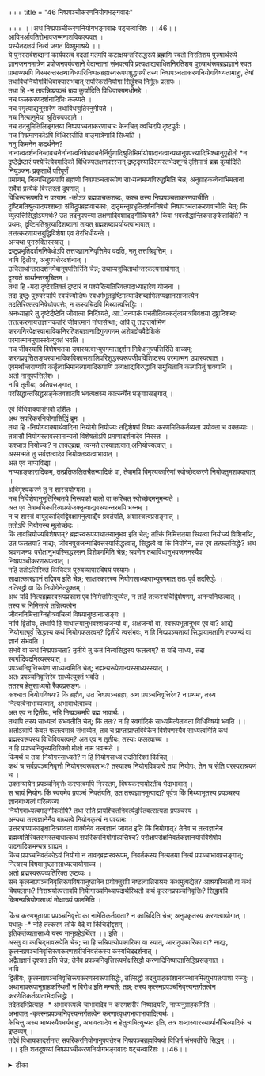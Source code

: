 +++
title = "46 निष्प्रपञ्चीकरणनियोगभङ्गवादः"

+++
।।अथ निष्प्रपञ्चीकरणनियोगभङ्गवादः षट्चत्वारिंशः ।।46।।  
आविभर्आवतिरोभावजन्मनाशविकल्पवत् ।  
यस्यैतदक्षयं नित्यं जगतं विष्णुमाश्रये ।।  
ये पुनस्सर्वशब्दानां कार्यपरत्वं वदतां मतमपि कटाक्षयन्तस्सिद्धरूपे ब्रह्मणि स्वतो निरतिशय पुरुषार्थरूपे ज्ञानजननमात्रेण प्रयोजनपर्यवसाने वेदान्तानां संभवत्यपि प्रत्यक्षाद्यबाधितनिरतिशय पुरुषार्थरूपब्रह्मज्ञाने स्वतः प्रामाण्यमपि विस्मरन्तस्तथाविधपरिनिष्पन्नब्रह्मस्वरूपपशुद्ध्यर्थं तस्य निष्प्रपञ्चताकरणनियोगविषयतामाहुः, तेषां तथाविधनियोगविधिवाक्यासंभवात् सपरिकरनियोगा सिद्धेश्च निर्मूलः प्रलापः ।  
तथा हि -न तावन्निष्प्रपञ्चं ब्रह्म कुर्यादिति विधिवाक्यमधीमहे ।  
नच फलकरणदर्शनादिभिः कल्प्यते ।  
नच स्मृत्याद्यनुसारेण तथाविधश्रुतिरनुमीयते ।  
नच नित्यानुमेया श्रुतिरुपपद्यते ।  
नच तदनुमितिलिङ्गतया निष्प्रपञ्चताकरणाचारः केनचित् क्वचिदपि दृष्टपूर्वः ।  
नच निष्प्रमाणकोऽपि विधिरस्तीति वाङ्मात्रेणापि सिध्यति ।  
ननु किमनेन कदर्थनेन? नानात्वदर्शननिन्दावचनैर्नानात्वनिषेधवचनैर्निर्गुणादिश्रुतिभिर्मायोपादानत्वान्यथानुपपत्त्यादिभिश्चानुगृहीतो \*न दृष्टेर्द्रष्टारं पश्येरित्येवमादिको विधिरुपलक्षणपरस्सन् द्रष्टृदृश्यादिसमस्तभेदशून्यं दृशिमात्रं ब्रह्म कुर्यादिति नियुञ्जनः प्रकृतार्थे परिपूर्णं   
प्रमाणम्, नित्यसिद्धस्यापि ब्रह्मणो निष्प्रपञ्चतारूपेण साध्यत्वमप्यविरुद्धमिति चेन्न; अनुग्राहकत्वेनाभिमतानां सर्वेषां प्रत्येकं विस्तरतो दूषणात् ।  
विधिस्वरूपमपि न पश्यामः -कोऽत्र ब्रह्मवाचकशब्दः, कश्च तस्य निष्प्रपञ्चताकरणवाचीति ।  
दृष्टिमतिश्रुत्यादयश्शब्दाः संविद्रूपब्रह्मवाचकाः, द्रष्टृमन्तृप्रभृतिदर्शननिषेधो निष्प्रपञ्चताकरणवाचीति चेत्; किं व्युत्पत्तिसिद्धोऽयमर्थः? उत तदनुपपत्त्या लक्षणादिवशादङ्गीक्रियते? किंवा भवत्सैद्धान्तिकसङ्केतादिति? न प्रथमः, दृष्टिमतिश्रुत्यादिशब्दानां तावत् ब्रह्मशब्दापर्यायत्वाभावात् ।  
तत्तत्करणायत्तबुद्धिविशेषा एव तैरभिधीयन्ते ।  
अन्यथा पुनरुक्तिस्स्यात् ।  
द्रष्टृप्रभृतिदर्शननिषेधोऽपि तत्तज्ज्ञाननिवृत्तिमेव वदति, नतु तत्तन्निवृत्तिम् ।  
नापि द्वितीयः, अनुपपत्तेरदर्शनात् ।  
उचितार्थान्तरादर्शनमेवानुपपत्तिरिति चेन्न; तथाप्यनुचितार्थान्तरकल्पनायोगात् ।  
दृश्यते चार्थान्तरमुचितम् ।  
तथा हि -यदा दृष्टेरतिक्तं द्रष्टारं न पश्येरित्यतिरिक्तपदाध्याहारेण योजना ।  
तदा द्रष्टुः पुरुषस्यापि स्वयंज्योतिषः स्वधर्मभूतदृष्टिमत्यादिशब्दाभिलप्यज्ञानसाजात्येन तदतिरिक्तत्वनिषेधोपपत्तेः, न कस्यचिदपि मिथ्यात्वसिद्धिः ।  
अनध्याहारे तु दृष्टेर्द्रष्टेति जीवात्मा निर्दिश्यते, आेदनपाकं पचतीतिवत्कर्तृत्वमात्रविवक्षया द्रष्ट्रादिशब्दः तत्तत्करणायत्तज्ञानकर्तारं जीवात्मानं नोपासीथाः; अपि तु तदन्तर्यामिणं करणनिरपेक्षस्वाभाविकनिरतिशयज्ञानादिगुणगणम् अशेषदोषवैदेशिकं   
परमात्मानमुपास्स्वेत्युक्तं भवति ।  
नच जीवस्यापि विशेषणतया उपास्यत्वाभ्युपगमात्तद्दर्शन निषेधानुपपत्तिरिति वाच्यम्; करणप्रवृत्तिलङ्घस्वाभाविकविकासशालिपरिशुद्धस्वरूपजीवविशिष्टस्य परमात्मन उपास्यत्वात् ।  
एवमर्थान्तराण्यपि कर्तृत्वाभिमानत्यागादिरूपाणि प्रत्यक्षाद्यविरुद्धानि समुचितानि कल्पयितुं शक्यानि ।  
अतो नानुपपत्तिलेशः ।  
नापि तृतीयः, अतिप्रसङ्गात् ।  
परसिद्धान्तसिद्धसङ्केतवशादपि भवत्पक्षस्य कार्त्स्न्येन भङ्गप्रसङ्गात् ।  

एवं विधिवाक्यासंभवो दर्शितः ।  
अथ सपरिकरनियोगासिद्धिं ब्रूमः ।  
तथा हि -नियोगवाक्यार्थवादिना नियोगो नियोज्यः तद्विशेषणं विषयः करणमितिकर्तव्यता प्रयोक्ता च वक्तव्याः ।  
तत्रासौ नियोगस्तावत्सामान्यतो विशेषतोऽपि प्रमाणादर्शनादेव निरस्तः ।  
कश्चात्र नियोज्यः? न तावद्ब्रह्म, त्वन्मते तस्याज्ञत्वात् अनियोज्यत्वात् ।  
अस्मन्मते तु सर्वज्ञत्वादेव नियोक्तव्यत्वाभावात् ।  
अत एव नाप्यविद्या ।  
नाप्यहङ्कारादिकम्, तत्प्रतिफलितचैतन्यादिकं वा, तेषामपि विमृश्यकारिणां स्वोच्छेदकरणे नियोक्तुमशक्यत्वात् ।  
अविमृश्यकरणे तु न शास्त्रयोग्यता ।  
नच निर्विशेषानुभूतिस्थितये निरूपको बालो वा कश्चित् स्वोच्छेदमनुमन्यते ।  
अत एव तेषामधिकारित्वप्रयोजक्तृत्वाद्यवस्थान्तरमपि भग्नम् ।  
न च शास्त्रं वायूदकादिवद्विवक्षामनुत्पाद्यैव प्रवर्तयति, अशास्त्रत्वप्रसङ्गात् ।  
ततोऽपि नियोगस्य मूलोच्छेदः ।  
किं तावन्नियोज्यविशेषणम्? ब्रह्मस्वरूपयाथात्म्यानुभव इति चेत्; तत्किं निमित्ततया स्थित्वा नियोज्यं विशिनष्टि, उत फलतया? नाद्यः, जीवनपुत्रजन्मादिवत्तस्यासिद्धत्वात्, सिद्धत्वे वा किं नियोगेन, तत एव तत्फलसिद्धेः? अथ श्रवणजन्यः परोक्षानुभवस्सिद्धस्सन् विशेषणमिति चेन्न; श्रवणेन तथाविधानुभवजननस्यैव निष्प्रपञ्चीकरणरूपत्वात् ।  
नहि ततोऽतिरिक्तं किंचिदत्र पुरुषव्यापारविषयं पश्यामः ।  
साक्षात्कारज्ञानं तद्विषय इति चेन्न; साक्षात्कारस्य नियोगसाध्यत्वाभ्युपगमात् ततः पूर्वं तदसिद्धेः ।  
तत्सिद्धौ वा किं नियोगेनेत्युक्तम् ।  
अथ यदि नित्यब्रह्मस्वरूपप्रकाश एव निमित्तमित्युच्येत, न तर्हि तत्कस्यचिद्विशेषणम्, अनन्यनिष्ठत्वात् ।  
तस्य च निमित्तत्वे तन्नित्यत्वेन   
जीवननिमित्ताग्निहोत्रवन्नित्यं विषयानुष्ठानप्रसङ्गः ।  
नापि द्वितीयः, तथापि हि याथात्म्यानुभवश्शब्दजन्यो वा, अक्षजन्यो वा, स्वरूपभूतानुभव एव वा? आद्ये नियोगात्पूर्वं सिद्धस्य कथं नियोगफलत्वम्? द्वितीये त्वसंभवः, न हि निष्प्रपञ्चतायां सिद्धायामक्षाणि तज्जन्यं वा ज्ञानं संभवति ।  
संभवे वा कथं निष्प्रपञ्चता? तृतीये तु कतं नित्यसिद्धस्य फलत्वम्? स यदि साध्यः, तदा स्वर्गादिवदनित्यस्स्यात् ।  
प्रपञ्चनिवृत्तिरूपेण साध्यत्वमिति चेत्; नह्यन्यरूपेणान्यस्साध्यस्स्यात् ।  
अतः प्रपञ्चनिवृत्तिरेव साध्येत्युक्तं भवति ।  
ततश्च हेतुसाध्ययो रैक्यप्रसङ्गः ।  
कश्चात्र नियोगविषयः? किं ब्रह्मैव, उत निष्प्रपञ्चब्रह्म, अथ प्रपञ्चनिवृत्तिरेव? न प्रथमः, तस्य नित्यत्वेनाभाव्यत्वात्, अभावार्थत्वाच्च ।  
अत एव न द्वितीयः, नहि निष्प्रञ्चमपि ब्रह्म भावार्थः ।  
तथापि तस्य साध्यत्वं संभवतीति चेत्; किं ततः? न हि स्वर्गादिकं साध्यमित्येतावता विधिविषयो भवति ।। अतोऽत्रापि केवलं फलत्वमात्रं संभाव्येत, तत्र च प्राप्ताप्राप्तविवेकेन विशेषणस्यैव साध्यत्वमिति कथं ब्रह्मस्वरूपस्य विधिविषयत्वम्? अत एव न तृतीयः, तस्याः फलत्वाच्च ।  
न हि प्रपञ्चनिवृत्त्यतिरिक्तो मोक्षो नाम भवन्मते ।  
किमर्थं च तया नियोगस्साध्यते? न हि नियोगसाध्यं तदतिरिक्तं किंचित् ।  
कथं च सर्वप्रपञ्चनिवृत्तौ नियोगस्वरूपलाभः? तस्याश्च नियोगविषयत्वे तया नियोगः, तेन च सेति परस्पराश्रयणं च ।  
उक्तन्यायेन प्रपञ्चनिवृत्तेः करणत्वमपि निरस्तम्, विषयकरणयोरतीव भेदाभावात् ।  
स चायं नियोगः किं स्वयमेव प्रपञ्चं निवर्तयति, उत तत्त्वज्ञानमुत्पाद्य? पूर्वत्र किं मिथ्याभूतस्य प्रपञ्चस्य ज्ञानबाध्यत्वं परित्यज्य   
नियोगबाध्यत्वमङ्गीकरोषि? तथा सति प्रायश्चित्तनिवर्त्यदुरितवत्सत्यता प्रपञ्चस्य ।  
अन्यथा तत्त्वज्ञानेनैव बाध्यत्वे नियोगकृत्यं न पश्यामः ।  
उत्तरत्राप्याकाङ्क्षादित्रयवता वाक्येनैव तत्त्वज्ञानं जायत इति किं नियोगात्? तेनैव च तत्त्वज्ञानेन ब्रह्मव्यतिरिक्तसमस्तबाधात्कथं सपरिकरनियोगोत्पत्तिश्च? परोक्षापरोक्षनिवर्तकज्ञानयोरविशेषोप पादनादिकमन्यत्र ग्राह्यम् ।  
किंच प्रपञ्चनिवर्तकोऽयं नियोगो न तावद्ब्रह्मस्वरूपम्, निवर्तकस्य नित्यतया नित्यं प्रपञ्चाभावप्रसङ्गात्; नित्यस्य विषयानुष्ठानसाध्यत्यायोगाच्च ।  
अतो ब्रह्मस्वरूपव्यतिरिक्त एष्टव्यः ।  
सच कृत्स्नप्रपञ्चनिवृत्तिरूपविषयानुष्ठानेन प्रयोक्तुरपि नष्टत्वान्निराश्रयः कथमुत्पद्येत? आश्रयस्थितौ वा कथं विषयलाभः? निराश्रयोत्पत्तावपि नियाेगाख्यमिथ्यापदार्थस्थितौ कथं कृत्स्नप्रपञ्चनिवृत्तिः? सिद्धावपि किमन्यन्नियोगसाध्यं मोक्षाख्यं फलमिति ।  

किंच करणभूतायाः प्रपञ्चनिवृत्तेः का नामेतिकर्तव्यता? न काचिदिति चेन्न; अनुपकृतस्य करणत्वायोगात् ।  
यथाहुः -\* नहि तत्करणं लोके वेदे वा किंचिदीद्दशम् ।  
इतिकर्तव्यतासाध्ये यस्य नानुग्रहेऽर्थिता ।। इति ।  
अस्तु वा काचिद्भावरूपेति चेन्न; सा हि सन्निपत्योपकारिका वा स्यात्, आरादुपकारिका वा? नाद्यः, कृत्स्नप्रपञ्चनिवृत्तिरूपकरणशरीरनिवर्तकस्य कस्यचिददर्शनात् ।  
अद्वैतज्ञानं दृश्यत इति चेन्न; तेनैव प्रपञ्चनिवृत्तिरूपमोक्षसिद्धौ करणादिनिष्पाद्यासिद्धिप्रसङ्गात् ।  
नापि   
द्वितीयः, कृत्स्नप्रपञ्चनिवृत्तिरूपकरणस्वरूपासिद्धेः, तत्सिद्धौ तदनुग्राहकांशानवस्थानमित्युभयतःपाशा रज्जुः ।  
अथाभावरूपानुग्राहकस्थितौ न विरोध इति मन्यसे; तन्न; तस्य कृत्स्नप्रपञ्चनिवृत्त्यन्तर्गतत्वेन करणेतिकर्तव्यताभेदासिद्धेः ।  
तदेतदभिप्रेत्याह -\* अभावरूपत्वे चाभावादेव न करणशरीरं निष्पादयति, नाप्यनुग्राहकमिति ।  
अभावात् -कृत्स्नप्रपञ्चनिवृत्त्यन्तर्गतत्वेन करणात्पृथगभावाभावादित्यर्थः ।  
केचित्तु अस्य भाष्यस्यैवमर्थमाहुः, अभावत्वादेव न हेतुत्वमित्युच्यत इति, तत्र शब्दास्वारस्यार्थानौचित्यादिकं च द्रष्टव्यम् ।  
तदेवं विधायकादर्शनात् सपरिकरनियोगानुपपत्तेश्च निष्प्रपञ्चब्रह्मविषयो विधिर्न संभवतीति सिद्धम् ।।  
।। इति शतदूषण्यां निष्प्रपञ्चीकरणनियोगभङ्गवादः षट्चत्वारिंशः ।।46।।

<details><summary>टीका</summary>

यदि वाच्यत्वरूपं शक्तिविषयत्वं ब्रह्मणः स्यात्तद्वदेव नियोगविषयत्वमपिस्यादित्युत्थानसङ्गत्या वादाथ1 सङ्गृहणातिः - आविर्भावेति । आविर्भावादिना जगतो नित्यत्वसमर्थनान्निष्प्रञ्चीकरणा सम्भवाद्वादार्थ उक्तः । ये पुनरिति । सर्वशब्दानां कार्य एव प्रामाण्याद्वेदान्तानामपि नियोगापरत्वं वक्तव्यं । सिद्धे प्रामाण्येऽपि प्रयोजनपर्यवसानाथ1 तद्वाच्यं परमपुरुषार्थरूप ब्रह्मप्रतिपादनेन सद्यः प्रतिहेतुतया प्रयोजन पर्यवसान सम्भवेऽपि तत्प्रयोजनस्य काव्यनाटकादिवदल्पप्रतिपादनेनाप्युपत्तेर्ब्रह्मणि प्रमाण्यं न स्यादतो नियोगपरत्वं वक्तव्यमिति नियोगवादिनोभावः । सिद्धेऽपि प्रामाण्यस्थापनाद्ब्रह्मणश्च निरतिशयानन्दरूपतया तत्प्रतिपत्तेस्वयं प्रयोजनत्वाप्रामाण्यस्य स्वतस्त्वस्थापनेन प्रामाण्यस्यापि सिद्धेर्न नियोगपरत्वं कल्प्यमिति सिद्धान्तिनो भावः । तथाविधपरिनिष्पन्नेति । यथा पूर्वतन्त्रे "सूक्तवाकेन प्रस्तरं प्रहरती ( )त्यत्र प्रस्तरप्रहरणस्य द्वितीयाबलात्संस्कारकर्मत्वं मन्त्रप्रतिपाद्यदेवतान्वयबलान्नियोग विषयत्वं च तथा शब्दबलवादिमते धअययनस्य नियोगविषयत्वेप्यधिकारापेक्षितत्वाद्विधेद्वितीया बलात्साध्यत्वेन प्रतीतस्वध्यायस्यैवाधिकारि विशेषणत्वया स्वीकारात्संस्कार्यत्वमुक्तं । एवम विद्यासंसर्गादशुद्धब्रह्मशुद्धयर्थत्वेन संस्कार्यत्वं विध्यन्तरोपयोगाभावान्निष्प्रञ्चीकरणस्य नियोगविषयत्वभूता व्युपयोगाभावेऽपि स्वतः प्रयोजनत्वासंस्कारविधेर्नानर्थक्यमिति भावः । तस्येति । सिद्धस्यापि ब्रह्मणो निष्प्रपञ्चीकरणविशिष्टतयाश्रित गोदोहनादिवन्नियोगविषयत्वमिति भावः । सपरि - करेति । इति कर्तव्यतारहितनियोगासम्भवादत्रेति कर्तव्यता भावात्परिकरो नियोगोत्र न वक्तुं शक्य इत्यर्थः । किमत्र प्रत्यक्ष श्रुतिर्नियोगे प्रमाणमुत कल्प्या नाद्य इत्याहः - न तावदिति । द्वितीयेप्यर्थवादादिभिः कल्प्यते किं वा स्मृत्योताहोस्विदाचारादुतवाङ्मात्रान्नाद्य इत्याहः - न च फलकरणेति । "तरति ब्रह्महृत्यां योऽश्वमेधेन यजते'' ( ) इत्यत्रार्थवादफलकरणदर्शनाद्विधिः कल्प्यते न तथेह दर्शनमित्यर्थः । द्वितीय आहः - न चेति । तादृश स्मृतेरदर्शनादित्यर्थः । न तृतीय इत्याहः - न च नित्येति । आचारदर्शनादिति भावः । चतुर्थं दूषयतिः - न च निष्प्रमाणकोटीति । निन्दाक्यनैरिति । 34उदरमन्तरं कुरुते । अथ तस्य भयं भवतीति (तै.आन.8) ति भेदस्य निन्दनादिति भावः नानात्व दर्शननिषेधैश्चेति । नैव नानेह पश्यती( )ति निषेधः निर्गुणं (आत्मोपनिषत्) निष्क्रियम्) (श्वे - 6.19)
इत्यादयो निर्गुणश्रुतयः । मायोपादनत्वेति । मायोपादनत्वं ज्ञाननिवर्त्यत्वं विनानुपपन्नमिति तदन्यथानुपपत्त्या प्रपञ्चस्य ज्ञान निवर्त्यत्वे तद्ज्ञानस्यादृष्टविशेषाधीनतया तस्यादृष्टस्य निष्प्रञ्चीकरणविधिं विनानुपपत्तिरित्यर्थः । न दृष्टेरिति । द्रष्टुशब्देन दृग्व्यतिरिक्तं सव1 गृह्यते । न दुष्हारं द्रष्ट्टभावं पश्येः कुर्यादित्यर्थः । दर्शनस्य विध्यनन्वयादृग्वतिरिक्तस्याभावो दृशिश्च कृति कर्मतया प्रतीयत इति । निष्प्रपञ्चं दृशिं कुर्यादिति पर्यवसितः । तथा च निष्प्रपञ्च ब्रह्मकामनियोज्यकं निष्प्रपञ्चीकरण विषयकं कार्यमिति पर्यवस्यति । तथा च ब्रह्मणः फलत्वं नियोगः विषयत्वं चेति भावः । अनुग्राहकत्वेनेति । जीवैक्यभङ्गस्थले निर्विशेषणदूषणवादे प्रपञ्चमिथ्यात्वभङ्गेः मायोपादनत्व भङ्गे च विस्तरेण दूषितमित्यर्थः । पश्याम इति । विचारयाम इत्यर्थः । विचार्यमाणे विधिर्नस्यादिति भावः । कोऽत्रेति । ब्रह्मनिष्प्रपञ्चं कुर्यादिति विधिवाक्यपर्यवसानमुपन्यस्तं । तत्र ब्रह्मादिपदसमर्पकं पदं किमित्यर्थः । दृष्टिमतीति । न दृष्टेर्दष्टारं पश्येन्नमतेर्मन्तारं (बृ.5.4.2) मित्यादिवाक्यगत इति विशेषः । तदनुपत्त्येति । वाक्यार्थानुपपत्त्येत्यर्थः । मास्तुपर्यायत्वं तथापि ब्रह्माभिधीयतां लक्षयेत्यत्राहः - तत्तत्करणायत्तेति । अन्यथेति । दृष्टेः द्रष्टारं मन्तारं च पश्येदतिमात्रेण वाक्यपरिसमाप्तेः पुनर्ब्रह्मबोधकमित्यादि शब्दप्रयोगात्पौनरुक्त्यमित्यर्थः । निष्प्रञ्चताकरणबोधस्तु कथंचिदपि न सम्भवति । द्रष्टारं न पश्येदिति नञः क्रियान्वयादित्याहः - द्रष्टुप्रभृतीति । ननु द्रष्टानेति नञ् समासस्य विकल्पितत्वा भामान्वय एव नञ् स्यात्समाससमानार्थत्वाद्वाक्यस्येति चेत्सत्यं । तथापि पयुदासार्थस्यैव समासात्प्रतिषेधार्थस्य समासाभावात्तस्य भवन्नप्यविरोधिभाव एव स्यात् । स च नित्य एव । तथा च नामान्वयासम्भवात्क्रियान्वय एवेति भावः । उचितेति । ज्ञानस्य विधिनिषेधानर्हत्वादित्यर्थः । तथापीति । सम्भूयकारित्व व्युत्पत्त्यविरोधेनाप्युचितार्थो वक्तव्यः । स च न त्वदुक्तार्थः । तथा सति दर्शनवाचिपदान्वयप्रसङ्गादिति भावः । ननुदृष्टेर्दृष्टनन्वितमित्याशङ्क्याहः - आेदनपाकमिति । करणमात्रं विवक्षितमिति भावः । पश्येरिति । श्रोतव्योमन्तव्यो निदिध्यासितव्यो द्रष्टव्य (बृ.6.5.6) इति विधिसिद्धोपासनात्मकज्ञानमुच्यत इत्याहः - नोपासीथा इति । करणप्रवृत्तिलम्बनेति । शरीराद्युपहितजीवविशिष्टस्योपास्यत्वे भवदुक्तविरोधस्य तस्यैव निषेधादिति भावः । कर्तृत्वाभिमानः - तथा च दृष्टेर्दष्टारं स्वतन्त्रकर्तारं न पश्येः । स्वतन्त्र कर्तृत्वबुद्धिं परित्यज्येत्यर्थः । आदि शब्देन द्रष्टारं न पश्येदिति परमात्माकरणायत्तज्ञानो न भवतीत्यादि विवक्षितः । अति प्रसङ्गमेव दर्शयतिः - परसिद्धान्तेति । प्रपञ्चवाचिपदस्य सत्यार्थे सङ्केतस्यमत्यादिशब्दानां नञां चास्त्यर्थः । सङ्केतादेस्सम्भवादिति भावः । विधिवाक्यार्था सम्भवोऽपीत्यपिना विधिवाक्यासम्भवस्समुच्चीयतो प्रमाणसम्भवमुक्तवा प्रमेयसम्भवमाहः - अथेति । सामान्यत इति । अयं नियोगस्सामान्यतः "फलमत उपपत्तेः'' (ब्र.सू.3.2.37) इति पूव1 निरस्तः । निष्प्रपञ्चं ब्रह्म कुर्यादिति वाक्यं नाधीमह इति पूर्वोक्तेर्विशिष्यापि निरस्त इत्यर्थः । अज्ञत्वादिति । ममेदं कार्यमिति बोध्यत्वस्य नियोज्यत्वादिति भावः । सर्वज्ञत्वादिति । शास्त्राधीन तादृशबोद्धृत्वं हि नियोज्यत्वमन्यथा शास्त्रवैफल्यापत्तेरिति भावः । अत एवेति । ज्ञातृत्वाभावादेवेत्यर्थः । अहंकारादीत्यादिशब्देनाविद्याप्रतिफलितं गृह्यते । अहंकारादीनां ज्ञातृत्वमस्तीति । यदि तदाविवेकवतां नियोज्यत्वमुत तद्रहितानांनाद्य इत्याहः - तेषामपीति । उक्तनियोगस्याविद्यानिवृत्तिद्वारा आत्मनाशहेतुत्वादिति भावः । न शास्त्रयोग्यतेति । स्वस्वरूपज्ञानवत एव शास्त्रार्थानुष्ठान योग्यत्वादिति भावः नन्वहमर्थान्नभूत चैतन्यस्य नित्यत्वात्तस्य निर्विशेषत्वरूपमालिन्यनिवृत्यथ1 प्रवृत्तिरूपपद्यतइत्यत्राहः - न चेति । अतएवेति । स्वप्रकाशे सति फलस्वामित्वा भावात्स्वविनाशार्थमनुष्ठानायोगाच्चेति भावः । ज्ञानद्वारा प्रवर्तकत्वे शास्त्रस्य वैफल्यं नत्वन्यथापी त्याशङ्क्य शासनाच्छास्त्रमिति ज्ञानजनकत्वेनैव प्रवृत्तिनिवृत्ति प्रयोजकत्वं (+++)त्वं न त्व (++) था सत्यङ्गादि वैयर्थ्यप्रसङ्गादिति परिहरतिः - न चेति । वि(++) ज्ञानमित्यर्थः । ततोऽपीति । क्षणिकक्रियायाः कार्यत्वबोधाधन्यथानुपपत्त्याहि नियोगः । तत्रलिङश्शक्तिश्च कल्प्यते शास्त्रस्य वाय्वादिवत्प्रवर्तक (++) गादयो न कल्प्या इत्यर्थः । किं नियोगेनेति । तस्या विद्यानिवर्तक ब्रह्मस्वरूप यार्थार्थज्ञानार्थत्वादिति भावः । परोक्षानुभव इति । तथा च नियोगजन्य परोक्षज्ञानमविद्यानिवर्तकमिति न नियोग वैयर्थ्यमिति भावः । तथाविधेति । तादृशपरोक्षानुभवस्य नियोगविषयत्वान्नियोग - वन्नियोज्यविशेषणत्वमिति भावः । साक्षात्कारोत्पत्त्यवच्छिन्न व्यापार उत्सदनन्तरं तदेव जननं । तथा च साक्षात्कारो नियोगात्पूर्व भावीस्याद्विषयसाध्यत्वं नियोगस्येत्याहः - न साक्षात्कारस्येति । उक्तमिति । उक्त प्रायमित्यर्थः । अनन्यनिष्ठत्वादिति । पुरुषस्यैव विशेषणत्वादिति भावः । ननूपरागादिवत्कथं चित्पुरुषसम्बन्धमात्राद्विशेषणत्वं तदाहः - तस्यचेति । ननु सकृदनुष्ठानादविद्यानिवृत्तौ न नित्यं तदनुष्ठानमिति चेन्न तदनुष्ठानानन्तरमेवाविद्यानिवृत्त्यभावादन्यथानिदिध्यासनादि विधि वैयर्थ्यादिति भावः । आद्य इति । शाब्दापरोक्षस्य निरासादपरोक्षज्ञानमपि निष्प्रञ्चीकरणानन्तरमसम्भवात्तद्विषयमेव नियोगस्य फलमिति भावः । नहीति ननु प्रपञ्चनिवृत्तिज्ञानमेव निष्प्रपञ्चताकरणमिति चेन्न ज्ञानस्याविधेयत्वोपपत्तेः । न च ध्यानवत्क्रियान्तरं तस्याः फलावच्छिन्नत्वे दोषतादवस्थ्यादिति भावः । प्रपञ्चनिवृत्तीति । तथा च प्रायश्चित्त साध्यपापध्वंसवदनन्तत्वावच्छिन्न नित्यत्वमिति भावः । न हीति । न च प्रागभाववत्साध्यत्वमिति वाच्यं । प्रागभाव - स्वरूपानुवृत्तिवद्ब्रह्मस्वरूपानुवृत्तेर्विरोध्यभावेन साध्यत्वयोगादिति भावः । अभाव्यत्वमिति । असाध्यत्वादित्यर्थः । अभावार्थत्वादिति । अभावो धातुः । भावार्थाधिकरणे भावार्थस्य क्रियाया एव नियोगविषयत्वमुक्तमिति तद्विरोधान्न ब्रह्मविषय इत्यर्थः । अतश्शब्दार्थमाहः - न हीति । ननु गोदोहनवदभावार्थत्वेऽपि विषयत्वस्तु । न च गोदोहनस्य भावार्थोपरागाविधि विषयत्वमिति वाच्यम् । अत्रापि प्रपञ्चनिवृत्तिरूपभावार्थोपरागसम्भवादिति चेत् तथा सति प्रपञ्चनिवृत्तेः वाङ्नियोगत्सिद्धौ नियोगवैयर्थ्यादिति भावः । ब्रह्मणस्साध्यत्वमभ्युपेत्येदमुक्तं । वस्तुतस्तदेवासिद्धमित्याहः - तत्र चेति । अत एवेति । परिस्पन्दरूपक्रियात्वाभावादित्यर्थः । फलत्वाच्चेति । नियोगात्प्रक्सिद्धौ नियोगवैयर्थ्यादिति भावः । तथेति । प्रपञ्चनिवृत्त्येत्यर्थः । ननु नियोग एव नित्यनियोगवत्पुरुषार्थोस्तित्यत्राहः - कथं चेति । प्रपञ्चनिवृत्तेः ब्रह्मव्यतिरिक्तमात्रविरोधितया निवृत्तौ सत्यां तदयोगादिति भावः । ननु वृत्तेरेव नियोगोस्त्वित्यत्राह तस्याश्चेति । प्रपञ्चनिवृत्तौ नियोगः कारणं नियोगे च निवृत्तिरिति परस्पराश्रयप्रसङ्गादिति भावः । विषयेति । कृत्यवच्छेदद्वारा कार्यावच्छेदकत्वं विषयत्वं । करणत्वं तु नियोगोद्देशप्रवृत्तकृति व्याप्यत्वमिति भेदः । तथा च कृतिनिरूपकतया नियोगात्पूर्वभावित्वे पूर्वोक्तदोष इति भावः । स्वयमेवतत्वज्ञानद्वारकमेवेत्यर्थः । किं तत्वज्ञानमनिवर्तकं नियोग एव निवर्तकइत्यभिमतं उत नियोगतत्वज्ञानाभ्यां साध्यत इति विकल्प हृदि निधायाद्यं निराकरोति । किमित्यादिना । द्वितीयं प्रत्याहः - अन्यथेति । केवलनियोगस्यानिवर्तकत्वाभ्युपगम आवश्यकतत्वज्ञानादेव निवृत्त्युपपत्तौ नियोगवैयर्थ्यमित्यर्थः । ननु नियोगस्य ज्ञानमविद्यानिवर्तकं तदथ1 नियोग इत्यत्राहः - तेनैवेति । प्रथमं वाक्योत्पन्नज्ञानस्येव तत्वज्ञानतयाविद्यानिवृत्तौ प्रपञ्चस्यापि निवृत्तेः कथं नियोगोत्पत्तिः । कथं वा तस्मात् ज्ञानोत्पत्तिश्च । न च नियोगजन्यस्यैवा ज्ञानानिवर्तकत्वं तथा सति सेतुदर्शनादिनिवर्त्यपापस्यैव मिथ्यात्वाभावप्रसङ्गादिति भावः । ननु ज्ञानस्य तत्वज्ञानत्वेन न निवर्तकत्वमपि तत्वसाक्षात्कारत्वेन । तच्च न वाक्यादपि तु नियोगादित्यत आहः - परोक्षापरोक्षेति । परोक्षापरोक्षज्ञानयोर्ब्रह्मत्व - रूपमात्रविषययोरपरोक्षवस्तुविषयतया परोक्षापरोक्षत्व वैषम्यं दुर्वचमित्यर्थः । आदिशब्देन विषयकृतवैषम्यं विवक्षितं । किं नियोगोब्रह्मस्वरूपमुत तद्भिन्नं नाद्य इत्याहः - न तावदिति । निवर्तकसत्वेऽपि प्रतिबन्धान्न निवृत्तिरिति वाच्यं । तथा सति कदाप्यनिवृत्ति प्रसङ्गादिति भावः । तस्य नियोगत्वमप्यनुपपन्नं साध्यत्वादित्याहः - नित्यस्येति । द्वितीयमाशङ्कतेः - अतो ब्रह्मस्वरूपेति । नियोगोत्पत्तिकाले आश्रयोस्ति वा न वा आद्य आहः - न चेति । द्वितीय आहः - आश्रयस्थिताविति । तस्थितौ निष्प्रपञ्चतारूपविषयो न लब्द इत्यर्थः । विषयनियोगयोर्विरोधादपि नियोगोत्पत्तिर्न सम्भवतीत्याहः - निराश्रयेति . ननु स्वव्यतिरिक्तप्रपञ्चनिवृत्तिरेव विषय इत्यत्राहः - सिद्धावपीति । नियोगव्यतिरिक्तस्य पूर्वमेव निवृत्तत्वान्नियोगेत निवर्त्यान्तराभावात्स्वयमेव निवर्त्यमिति वाच्यं । तथा च प्रक्षाळनाद्धिपङ्कस्येति न्यायेन नियोग एव नोत्पाद्य इत्यर्थः । किंञ्चकरणमपीतिकर्तव्यता निरपेक्ष सापेक्ष वा नाद्य इत्याहः - न काचिदित्यादिना । द्वितीयेऽपि भावरूपाभावरूपा वा आद्येऽवि सन्निपत्योपकारिका आरादुपकारिकावेति विकल्प्याद्य आहः - नाद्य इति । कृत्स्नेति । अनुग्राहकस्या वस्थानादिति भावः । आद्यविकल्पे द्वितीयमाशङ्कते अथेति । कृत्स्नप्रपञ्चानिवृत्त्यन्तर्गतत्वेनेति । वृत्तेस्सर्वाभाव रूपत्वात्तस्मिन् तस्याप्यन्तर्गतत्वादिति भवः । अत्र भाष्यं संवाद यति केचित्त्विति । विवरणकारादय इत्यर्थः ।
इति वत्सकुलजलधिकौस्तुभ नृसिंहगुरुसुतेन सिंहदेवेन कृतायां शतदूषणी टीकायां षट्चत्वारिंशोवादस्समाप्तः ।।
</details>

